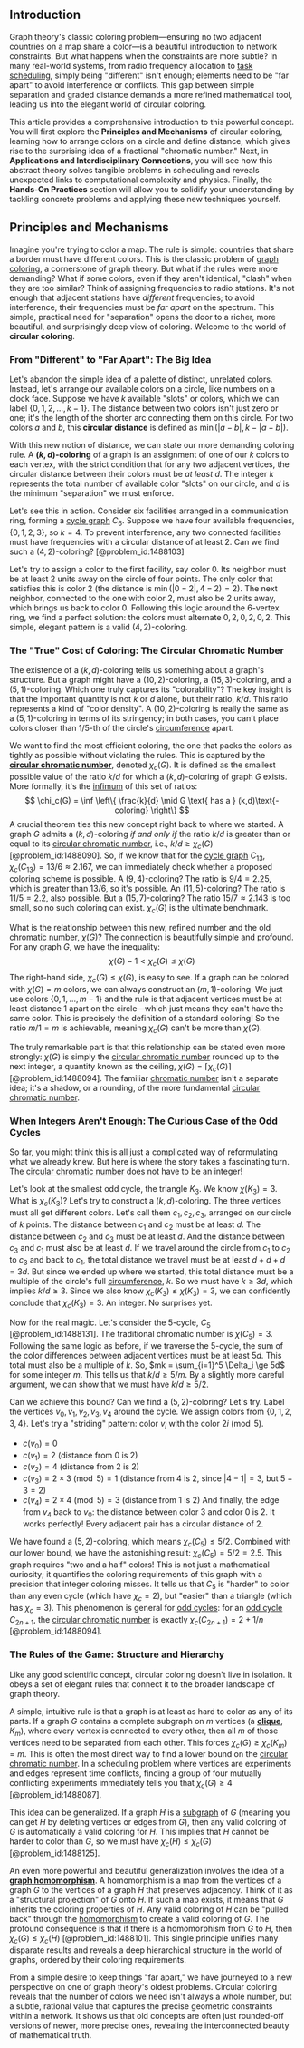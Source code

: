 ## Introduction
Graph theory's classic coloring problem—ensuring no two adjacent countries on a map share a color—is a beautiful introduction to network constraints. But what happens when the constraints are more subtle? In many real-world systems, from radio frequency allocation to [task scheduling](@article_id:267750), simply being "different" isn't enough; elements need to be "far apart" to avoid interference or conflicts. This gap between simple separation and graded distance demands a more refined mathematical tool, leading us into the elegant world of circular coloring.

This article provides a comprehensive introduction to this powerful concept. You will first explore the **Principles and Mechanisms** of circular coloring, learning how to arrange colors on a circle and define distance, which gives rise to the surprising idea of a fractional "chromatic number." Next, in **Applications and Interdisciplinary Connections**, you will see how this abstract theory solves tangible problems in scheduling and reveals unexpected links to computational complexity and physics. Finally, the **Hands-On Practices** section will allow you to solidify your understanding by tackling concrete problems and applying these new techniques yourself.

## Principles and Mechanisms

Imagine you're trying to color a map. The rule is simple: countries that share a border must have different colors. This is the classic problem of [graph coloring](@article_id:157567), a cornerstone of graph theory. But what if the rules were more demanding? What if some colors, even if they aren't identical, "clash" when they are too similar? Think of assigning frequencies to radio stations. It's not enough that adjacent stations have *different* frequencies; to avoid interference, their frequencies must be *far apart* on the spectrum. This simple, practical need for "separation" opens the door to a richer, more beautiful, and surprisingly deep view of coloring. Welcome to the world of **circular coloring**.

### From "Different" to "Far Apart": The Big Idea

Let's abandon the simple idea of a palette of distinct, unrelated colors. Instead, let's arrange our available colors on a circle, like numbers on a clock face. Suppose we have $k$ available "slots" or colors, which we can label $\{0, 1, 2, \dots, k-1\}$. The distance between two colors isn't just zero or one; it's the length of the shorter arc connecting them on this circle. For two colors $a$ and $b$, this **circular distance** is defined as $\min(|a-b|, k - |a-b|)$.

With this new notion of distance, we can state our more demanding coloring rule. A **$(k,d)$-coloring** of a graph is an assignment of one of our $k$ colors to each vertex, with the strict condition that for any two adjacent vertices, the circular distance between their colors must be *at least* $d$. The integer $k$ represents the total number of available color "slots" on our circle, and $d$ is the minimum "separation" we must enforce.

Let's see this in action. Consider six facilities arranged in a communication ring, forming a [cycle graph](@article_id:273229) $C_6$. Suppose we have four available frequencies, $\{0, 1, 2, 3\}$, so $k=4$. To prevent interference, any two connected facilities must have frequencies with a circular distance of at least 2. Can we find such a $(4,2)$-coloring? [@problem_id:1488103]

Let's try to assign a color to the first facility, say color 0. Its neighbor must be at least 2 units away on the circle of four points. The only color that satisfies this is color 2 (the distance is $\min(|0-2|, 4-2) = 2$). The next neighbor, connected to the one with color 2, must also be 2 units away, which brings us back to color 0. Following this logic around the 6-vertex ring, we find a perfect solution: the colors must alternate $0, 2, 0, 2, 0, 2$. This simple, elegant pattern is a valid $(4,2)$-coloring.

### The "True" Cost of Coloring: The Circular Chromatic Number

The existence of a $(k,d)$-coloring tells us something about a graph's structure. But a graph might have a $(10,2)$-coloring, a $(15,3)$-coloring, and a $(5,1)$-coloring. Which one truly captures its "colorability"? The key insight is that the important quantity is not $k$ or $d$ alone, but their ratio, $k/d$. This ratio represents a kind of "color density". A $(10,2)$-coloring is really the same as a $(5,1)$-coloring in terms of its stringency; in both cases, you can't place colors closer than $1/5$-th of the circle's [circumference](@article_id:263108) apart.

We want to find the most efficient coloring, the one that packs the colors as tightly as possible without violating the rules. This is captured by the **[circular chromatic number](@article_id:267853)**, denoted $\chi_c(G)$. It is defined as the smallest possible value of the ratio $k/d$ for which a $(k,d)$-coloring of graph $G$ exists. More formally, it's the [infimum](@article_id:139624) of this set of ratios:
$$ \chi_c(G) = \inf \left\{ \frac{k}{d} \mid G \text{ has a } (k,d)\text{-coloring} \right\} $$
A crucial theorem ties this new concept right back to where we started. A graph $G$ admits a $(k,d)$-coloring *if and only if* the ratio $k/d$ is greater than or equal to its [circular chromatic number](@article_id:267853), i.e., $k/d \ge \chi_c(G)$ [@problem_id:1488090]. So, if we know that for the [cycle graph](@article_id:273229) $C_{13}$, $\chi_c(C_{13}) = 13/6 \approx 2.167$, we can immediately check whether a proposed coloring scheme is possible. A $(9,4)$-coloring? The ratio is $9/4 = 2.25$, which is greater than $13/6$, so it's possible. An $(11,5)$-coloring? The ratio is $11/5 = 2.2$, also possible. But a $(15,7)$-coloring? The ratio $15/7 \approx 2.143$ is too small, so no such coloring can exist. $\chi_c(G)$ is the ultimate benchmark.

What is the relationship between this new, refined number and the old [chromatic number](@article_id:273579), $\chi(G)$? The connection is beautifully simple and profound. For any graph $G$, we have the inequality:
$$ \chi(G) - 1 < \chi_c(G) \le \chi(G) $$
The right-hand side, $\chi_c(G) \le \chi(G)$, is easy to see. If a graph can be colored with $\chi(G)=m$ colors, we can always construct an $(m,1)$-coloring. We just use colors $\{0, 1, \dots, m-1\}$ and the rule is that adjacent vertices must be at least distance 1 apart on the circle—which just means they can't have the same color. This is precisely the definition of a standard coloring! So the ratio $m/1=m$ is achievable, meaning $\chi_c(G)$ can't be more than $\chi(G)$.

The truly remarkable part is that this relationship can be stated even more strongly: $\chi(G)$ is simply the [circular chromatic number](@article_id:267853) rounded up to the next integer, a quantity known as the ceiling, $\chi(G) = \lceil \chi_c(G) \rceil$ [@problem_id:1488094]. The familiar [chromatic number](@article_id:273579) isn't a separate idea; it's a shadow, or a rounding, of the more fundamental [circular chromatic number](@article_id:267853).

### When Integers Aren't Enough: The Curious Case of the Odd Cycles

So far, you might think this is all just a complicated way of reformulating what we already knew. But here is where the story takes a fascinating turn. The [circular chromatic number](@article_id:267853) does not have to be an integer!

Let's look at the smallest odd cycle, the triangle $K_3$. We know $\chi(K_3)=3$. What is $\chi_c(K_3)$? Let's try to construct a $(k,d)$-coloring. The three vertices must all get different colors. Let's call them $c_1, c_2, c_3$, arranged on our circle of $k$ points. The distance between $c_1$ and $c_2$ must be at least $d$. The distance between $c_2$ and $c_3$ must be at least $d$. And the distance between $c_3$ and $c_1$ must also be at least $d$. If we travel around the circle from $c_1$ to $c_2$ to $c_3$ and back to $c_1$, the total distance we travel must be at least $d+d+d=3d$. But since we ended up where we started, this total distance must be a multiple of the circle's full [circumference](@article_id:263108), $k$. So we must have $k \ge 3d$, which implies $k/d \ge 3$. Since we also know $\chi_c(K_3) \le \chi(K_3)=3$, we can confidently conclude that $\chi_c(K_3) = 3$. An integer. No surprises yet.

Now for the real magic. Let's consider the 5-cycle, $C_5$ [@problem_id:1488131]. The traditional chromatic number is $\chi(C_5)=3$. Following the same logic as before, if we traverse the 5-cycle, the sum of the color differences between adjacent vertices must be at least $5d$. This total must also be a multiple of $k$. So, $mk = \sum_{i=1}^5 \Delta_i \ge 5d$ for some integer $m$. This tells us that $k/d \ge 5/m$. By a slightly more careful argument, we can show that we must have $k/d \ge 5/2$.

Can we achieve this bound? Can we find a $(5,2)$-coloring? Let's try. Label the vertices $v_0, v_1, v_2, v_3, v_4$ around the cycle. We assign colors from $\{0, 1, 2, 3, 4\}$. Let's try a "striding" pattern: color $v_i$ with the color $2i \pmod 5$.
*   $c(v_0) = 0$
*   $c(v_1) = 2$ (distance from 0 is 2)
*   $c(v_2) = 4$ (distance from 2 is 2)
*   $c(v_3) = 2 \times 3 \pmod 5 = 1$ (distance from 4 is 2, since $|4-1|=3$, but $5-3=2$)
*   $c(v_4) = 2 \times 4 \pmod 5 = 3$ (distance from 1 is 2)
And finally, the edge from $v_4$ back to $v_0$: the distance between color 3 and color 0 is 2. It works perfectly! Every adjacent pair has a circular distance of 2.

We have found a $(5,2)$-coloring, which means $\chi_c(C_5) \le 5/2$. Combined with our lower bound, we have the astonishing result: $\chi_c(C_5) = 5/2 = 2.5$. This graph requires "two and a half" colors! This is not just a mathematical curiosity; it quantifies the coloring requirements of this graph with a precision that integer coloring misses. It tells us that $C_5$ is "harder" to color than any even cycle (which have $\chi_c = 2$), but "easier" than a triangle (which has $\chi_c = 3$). This phenomenon is general for [odd cycles](@article_id:270793): for an [odd cycle](@article_id:271813) $C_{2n+1}$, the [circular chromatic number](@article_id:267853) is exactly $\chi_c(C_{2n+1}) = 2 + 1/n$ [@problem_id:1488094].

### The Rules of the Game: Structure and Hierarchy

Like any good scientific concept, circular coloring doesn't live in isolation. It obeys a set of elegant rules that connect it to the broader landscape of graph theory.

A simple, intuitive rule is that a graph is at least as hard to color as any of its parts. If a graph $G$ contains a complete subgraph on $m$ vertices (a **[clique](@article_id:275496)**, $K_m$), where every vertex is connected to every other, then all $m$ of those vertices need to be separated from each other. This forces $\chi_c(G) \ge \chi_c(K_m) = m$. This is often the most direct way to find a lower bound on the [circular chromatic number](@article_id:267853). In a scheduling problem where vertices are experiments and edges represent time conflicts, finding a group of four mutually conflicting experiments immediately tells you that $\chi_c(G) \ge 4$ [@problem_id:1488087].

This idea can be generalized. If a graph $H$ is a [subgraph](@article_id:272848) of $G$ (meaning you can get $H$ by deleting vertices or edges from $G$), then any valid coloring of $G$ is automatically a valid coloring for $H$. This implies that $H$ cannot be harder to color than $G$, so we must have $\chi_c(H) \le \chi_c(G)$ [@problem_id:1488125].

An even more powerful and beautiful generalization involves the idea of a **[graph homomorphism](@article_id:271820)**. A homomorphism is a map from the vertices of a graph $G$ to the vertices of a graph $H$ that preserves adjacency. Think of it as a "structural projection" of $G$ onto $H$. If such a map exists, it means that $G$ inherits the coloring properties of $H$. Any valid coloring of $H$ can be "pulled back" through the [homomorphism](@article_id:146453) to create a valid coloring of $G$. The profound consequence is that if there is a homomorphism from $G$ to $H$, then $\chi_c(G) \le \chi_c(H)$ [@problem_id:1488101]. This single principle unifies many disparate results and reveals a deep hierarchical structure in the world of graphs, ordered by their coloring requirements.

From a simple desire to keep things "far apart," we have journeyed to a new perspective on one of graph theory's oldest problems. Circular coloring reveals that the number of colors we need isn't always a whole number, but a subtle, rational value that captures the precise geometric constraints within a network. It shows us that old concepts are often just rounded-off versions of newer, more precise ones, revealing the interconnected beauty of mathematical truth.